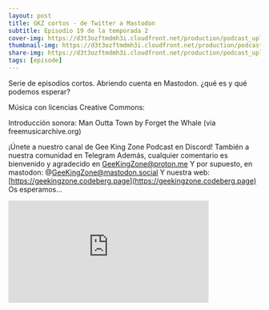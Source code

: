 ```yaml
---
layout: post
title: GKZ cortos - de Twitter a Mastodon
subtitle: Episodio 19 de la temporada 2
cover-img: https://d3t3ozftmdmh3i.cloudfront.net/production/podcast_uploaded_nologo/14743809/14743809-1619370377976-ce118b9b0f9a8.jpg
thumbnail-img: https://d3t3ozftmdmh3i.cloudfront.net/production/podcast_uploaded_nologo/14743809/14743809-1619370377976-ce118b9b0f9a8.jpg
share-img: https://d3t3ozftmdmh3i.cloudfront.net/production/podcast_uploaded_nologo/14743809/14743809-1619370377976-ce118b9b0f9a8.jpg
tags: [episode]
---
```


Serie de episodios cortos.
Abriendo cuenta en Mastodon.
¿qué es y qué podemos esperar?

Música con licencias Creative Commons:

 Introducción sonora: Man Outta Town by Forget the Whale (via freemusicarchive.org)


¡Únete a nuestro canal de Gee King Zone Podcast en Discord!
También a nuestra comunidad en Telegram
Además, cualquier comentario es bienvenido y agradecido en GeeKingZone@proton.me
Y por supuesto, en mastodon: @GeeKingZone@mastodon.social
Y nuestra web: [https://geekingzone.codeberg.page](https://geekingzone.codeberg.page)
Os esperamos...
<iframe src='https://podcasters.spotify.com/pod/show/geekingzone/embed/episodes/GKZ-cortos---de-Twitter-a-Mastodon-e1qgqmp' height='204px' width='400px' frameborder='0' scrolling='no'></iframe>